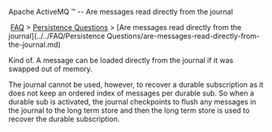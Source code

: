 Apache ActiveMQ ™ -- Are messages read directly from the journal 

 [FAQ](/FAQ/index.md) > [Persistence Questions](../../FAQ/persistence-questions.md) > [Are messages read directly from the journal](../../FAQ/Persistence Questions/are-messages-read-directly-from-the-journal.md)


Kind of. A message can be loaded directly from the journal if it was swapped out of memory.

The journal cannot be used, however, to recover a durable subscription as it does not keep an ordered index of messages per durable sub. So when a durable sub is activated, the journal checkpoints to flush any messages in the journal to the long term store and then the long term store is used to recover the durable subscription.

